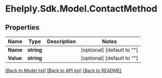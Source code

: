 # Ehelply.Sdk.Model.ContactMethod

## Properties

Name | Type | Description | Notes
------------ | ------------- | ------------- | -------------
**Name** | **string** |  | [optional] [default to ""]
**Value** | **string** |  | [optional] [default to ""]

[[Back to Model list]](../README.md#documentation-for-models) [[Back to API list]](../README.md#documentation-for-api-endpoints) [[Back to README]](../README.md)

